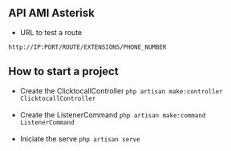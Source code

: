 ## API AMI Asterisk

* URL to test a route
<pre><code>http://IP:PORT/ROUTE/EXTENSIONS/PHONE_NUMBER</code></pre>

## How to start a project
* Create the ClicktocallController `php artisan make:controller ClicktocallController`
<br></br>
* Create the ListenerCommand
`php artisan make:command ListenerCommand`
<br></br>
* Iniciate the serve
`php artisan serve`
